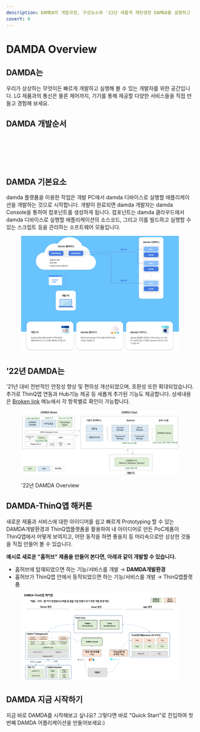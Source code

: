 ```yaml
---
description: DAMDA의 개발과정, 구성요소와 '22년 새롭게 재탄생한 DAMDA를 설명하고 추가로 DAMDA-ThinQ앱 해커톤을 소개합니다.
coverY: 0
---
```


# DAMDA Overview

## DAMDA는  <a href="#damda" id="damda"></a>

우리가 상상하는 무엇이든 빠르게 개발하고 실행해 볼 수 있는 개발자를 위한 공간입니다. LG 제품과의 통신은 물론 제어까지, 기기를 통해 제공할 다양한 서비스들을 직접 만들고 경험해 보세요.

## DAMDA 개발순서 <a href="#damda-1" id="damda-1"></a>

​

<figure><img src="https://files.gitbook.com/v0/b/gitbook-x-prod.appspot.com/o/spaces%2Fl3Km0lGSEvAZ1z7FtNCb%2Fuploads%2FZshVVr0lpqHpCH5VfjbF%2Fimage.png?alt=media&#x26;token=51ce95b3-3232-4573-b2f3-94c9da3cd468" alt=""><figcaption></figcaption></figure>

​

## DAMDA 기본요소  <a href="#damda-3" id="damda-3"></a>

damda 플랫폼을 이용한 작업은 개발 PC에서 damda 디바이스로 실행할 애플리케이션을 개발하는 것으로 시작합니다. 개발이 완료되면 damda 개발자는 damda Console을 통하여 컴포넌트를 생성하게 됩니다. 컴포넌트는 damda 클라우드에서 damda 디바이스로 실행할 애플리케이션의 소스코드, 그리고 이를 빌드하고 실행할 수 있는 스크립트 등을 관리하는 소프트웨어 모듈입니다.

<figure><img src=".gitbook/assets/image (1) (6).png" alt=""><figcaption></figcaption></figure>

## '22년 DAMDA는 &#x20;

'21년 대비 전반적인 안정성 향상 및 편의성 개선되었으며, 호환성 또한 확대되었습니다. 추가로 ThinQ앱 연동과 Hub기능 제공 등 새롭게 추가된 기능도 제공합니다. 상세내용은 [Broken link](broken-reference "mention") 메뉴에서 각 항목별로 확인이 가능합니다.

<figure><img src=".gitbook/assets/image (10).png" alt=""><figcaption><p>'22년 DAMDA Overview</p></figcaption></figure>

## DAMDA-ThinQ앱 해커톤  <a href="#damda-4" id="damda-4"></a>

새로운 제품과 서비스에 대한 아이디어를 쉽고 빠르게 Prototyping 할 수 있는 DAMDA개발환경과 ThinQ앱플랫폼을 활용하여 내 아이디어로 만든 PoC제품이 ThinQ앱에서 어떻게 보여지고, 어떤 동작을 하면 좋을지 등 머리속으로만 상상한 것들을 직접 만들어 볼 수 있습니다.

**예시로 새로운 "홈허브" 제품을 만들어 본다면, 아래과 같이 개발할 수 있습니다.**

* 홈허브에 탑재되었으면 하는 기능/서비스를 개발 → **DAMDA개발환경**
* 홉허브가 ThinQ앱 안에서 동작되었으면 하는 기능/서비스를 개발 → ThinQ앱플랫폼

<figure><img src=".gitbook/assets/image (8) (2).png" alt=""><figcaption></figcaption></figure>

## DAMDA 지금 시작하기 <a href="#damda-4" id="damda-4"></a>

지금 바로 DAMDA를 시작해보고 싶나요? 그렇다면 바로 "Quick Start"로 진입하여 첫번째 DAMDA 어플리케이션을 만들어보세요:)​
